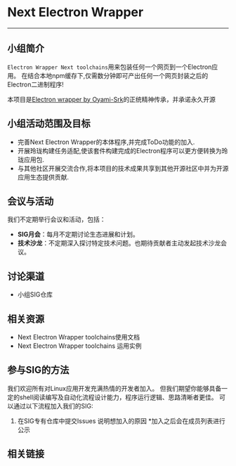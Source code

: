 # Next Electron Wrapper
---

## 小组简介
`Electron Wrapper Next toolchains`用来包装任何一个网页到一个Electron应用。
在结合本地npm缓存下,仅需数分钟即可产出任何一个网页封装之后的Electron二进制程序!

本项目是[Electron wrapper by Oyami-Srk](https://github.com/shirodeb/electron-wrapper)的正统精神传承，并承诺永久开源

## 小组活动范围及目标

- 完善Next Electron Wrapper的本体程序,并完成ToDo功能的加入.
- 开展玲珑构建任务适配,使该套件构建完成的Electron程序可以更方便转换为玲珑应用包.
- 与其他社区开展交流合作,将本项目的技术成果共享到其他开源社区中并为开源应用生态提供贡献.

## 会议与活动
  我们不定期举行会议和活动，包括：
- **SIG月会**：每月不定期讨论生态进展和计划。
- **技术沙龙**：不定期深入探讨特定技术问题。也期待贡献者主动发起技术沙龙会议。

## 讨论渠道
- 小组SIG仓库

## 相关资源
- Next Electron Wrapper toolchains使用文档
- Next Electron Wrapper toolchains 运用实例

## 参与SIG的方法
  我们欢迎所有对Linux应用开发充满热情的开发者加入。
  但我们期望你能够具备一定的shell阅读编写及自动化流程设计能力，程序运行逻辑、思路清晰者更佳。
  可以通过以下流程加入我们的SIG:

1. 在SIG专有仓库中提交Issues 说明想加入的原因
  \*加入之后会在成员列表进行公示

## 相关链接






